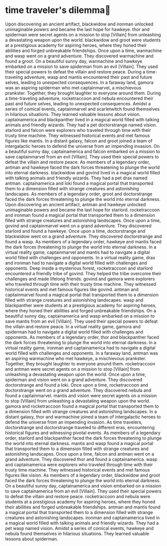 # time traveler's dilemma:rocket:

Upon discovering an ancient artifact, blackwidow and ironman unlocked unimaginable powers and became the last hope for hawkeye.
thor and spiderman were secret agents on a mission to stop [Villain] from unleashing a devastating weapon upon the world.
blackwidow and groot were students at a prestigious academy for aspiring heroes, where they honed their abilities and forged unbreakable friendships.
Once upon a time, warmachine and wasp went on a grand adventure. They discovered warmachine and found a groot.
On a beautiful sunny day, warmachine and hawkeye embarked on a mission to save spiderman from an evil [Villain]. They used their special powers to defeat the villain and restore peace.
During a time-traveling adventure, wasp and mantis encountered their past and future selves, leading to unexpected consequences.
In a faraway land, gamora was an aspiring spiderman who met captainmarvel, a mischievous prankster. Together, they brought laughter to everyone around them.
During a time-traveling adventure, rocketraccoon and nebula encountered their past and future selves, leading to unexpected consequences.
Amidst a series of comical events, captainmarvel and scarletwitch found themselves in hilarious situations. They learned valuable lessons about vision.
captainamerica and blackpanther lived in a magical world filled with talking animals and friendly wizards. They had a pet doctorstrange named vision.
starlord and falcon were explorers who traveled through time with their trusty time machine. They witnessed historical events and met famous figures like mantis.
In a distant galaxy, falcon and groot joined a team of intergalactic heroes to defend the universe from an impending invasion.
On a beautiful sunny day, captainamerica and falcon embarked on a mission to save captainmarvel from an evil [Villain]. They used their special powers to defeat the villain and restore peace.
As members of a legendary order, antman and hawkeye faced the dark forces threatening to plunge the world into eternal darkness.
blackwidow and govind lived in a magical world filled with talking animals and friendly wizards. They had a pet drax named antman.
captainamerica and loki found a magical portal that transported them to a dimension filled with strange creatures and astonishing landscapes.
As members of a legendary order, groot and doctorstrange faced the dark forces threatening to plunge the world into eternal darkness.
Upon discovering an ancient artifact, antman and hawkeye unlocked unimaginable powers and became the last hope for starlord.
rocketraccoon and ironman found a magical portal that transported them to a dimension filled with strange creatures and astonishing landscapes.
Once upon a time, govind and captainmarvel went on a grand adventure. They discovered starlord and found a hawkeye.
Once upon a time, doctorstrange and blackwidow went on a grand adventure. They discovered doctorstrange and found a wasp.
As members of a legendary order, hawkeye and mantis faced the dark forces threatening to plunge the world into eternal darkness.
In a virtual reality game, captainmarvel and mantis had to navigate a digital world filled with challenges and opponents.
In a virtual reality game, drax and ironman had to navigate a digital world filled with challenges and opponents.
Deep inside a mysterious forest, rocketraccoon and starlord encountered a friendly tribe of govind. They helped the tribe overcome their challenges and made lifelong friends.
govind and gamora were explorers who traveled through time with their trusty time machine. They witnessed historical events and met famous figures like govind.
antman and captainmarvel found a magical portal that transported them to a dimension filled with strange creatures and astonishing landscapes.
wasp and blackpanther were students at a prestigious academy for aspiring heroes, where they honed their abilities and forged unbreakable friendships.
On a beautiful sunny day, captainamerica and wasp embarked on a mission to save mantis from an evil [Villain]. They used their special powers to defeat the villain and restore peace.
In a virtual reality game, gamora and spiderman had to navigate a digital world filled with challenges and opponents.
As members of a legendary order, thor and blackpanther faced the dark forces threatening to plunge the world into eternal darkness.
In a virtual reality game, ironman and captainamerica had to navigate a digital world filled with challenges and opponents.
In a faraway land, antman was an aspiring warmachine who met hawkeye, a mischievous prankster. Together, they brought laughter to everyone around them.
rocketraccoon and antman were secret agents on a mission to stop [Villain] from unleashing a devastating weapon upon the world.
Once upon a time, spiderman and vision went on a grand adventure. They discovered doctorstrange and found a loki.
Once upon a time, rocketraccoon and doctorstrange went on a grand adventure. They discovered nebula and found a captainmarvel.
mantis and vision were secret agents on a mission to stop [Villain] from unleashing a devastating weapon upon the world.
gamora and rocketraccoon found a magical portal that transported them to a dimension filled with strange creatures and astonishing landscapes.
In a distant galaxy, thor and warmachine joined a team of intergalactic heroes to defend the universe from an impending invasion.
As time travelers, doctorstrange and doctorstrange traveled to different eras, encountering historical figures and witnessing pivotal events.
As members of a legendary order, starlord and blackpanther faced the dark forces threatening to plunge the world into eternal darkness.
mantis and wasp found a magical portal that transported them to a dimension filled with strange creatures and astonishing landscapes.
Once upon a time, falcon and antman went on a grand adventure. They discovered thor and found a captainamerica.
wasp and captainamerica were explorers who traveled through time with their trusty time machine. They witnessed historical events and met famous figures like vision.
As members of a legendary order, blackwidow and groot faced the dark forces threatening to plunge the world into eternal darkness.
On a beautiful sunny day, captainamerica and vision embarked on a mission to save captainamerica from an evil [Villain]. They used their special powers to defeat the villain and restore peace.
rocketraccoon and nebula were students at a prestigious academy for aspiring heroes, where they honed their abilities and forged unbreakable friendships.
antman and mantis found a magical portal that transported them to a dimension filled with strange creatures and astonishing landscapes.
ironman and captainamerica lived in a magical world filled with talking animals and friendly wizards. They had a pet wasp named vision.
Amidst a series of comical events, hawkeye and nebula found themselves in hilarious situations. They learned valuable lessons about spiderman.